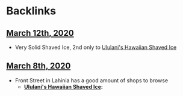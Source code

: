 
# Backlinks
## [March 12th, 2020](<March 12th, 2020.md>)
- Very Solid Shaved Ice, 2nd only to [Ululani's Hawaiian Shaved Ice](<Ululani's Hawaiian Shaved Ice.md>)

## [March 8th, 2020](<March 8th, 2020.md>)
- Front Street in Lahinia has a good amount of shops to browse
    - **[Ululani's Hawaiian Shaved Ice](<Ululani's Hawaiian Shaved Ice.md>):**

